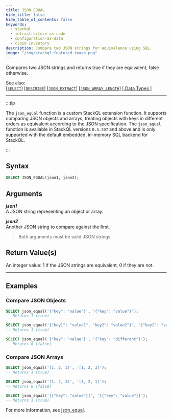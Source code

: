 ```yaml
---
title: JSON_EQUAL
hide_title: false
hide_table_of_contents: false
keywords:
  - stackql
  - infrastructure-as-code
  - configuration-as-data
  - cloud inventory
description: Compare two JSON strings for equivalence using SQL.
image: "/img/stackql-featured-image.png"
---
```

Compares two JSON strings and returns true if they are equivalent, false otherwise.

See also:  
[[` SELECT `]](/docs/language-spec/select) [[` DESCRIBE `]](/docs/language-spec/describe) [[` JSON_EXTRACT `]](/docs/language-spec/functions/json/json_extract) [[` JSON_ARRAY_LENGTH `]](/docs/language-spec/functions/json/json_array_length) [[ Data Types ]](/docs/language-spec/data-types)

* * * 

:::tip 

The `json_equal` function is a custom StackQL extension function. It supports comparing JSON objects and arrays, treating objects with keys in different orders as equivalent according to the JSON specification. The `json_equal` function is available in StackQL versions `0.5.707` and above and is only supported with the default embedded, in-memory SQL backend for StackQL.

:::

## Syntax

```sql
SELECT JSON_EQUAL(json1, json2);
```

## Arguments

__*json1*__  
A JSON string representing an object or array.

__*json2*__  
Another JSON string to compare against the first.

> Both arguments must be valid JSON strings.

## Return Value(s)
An integer value: 1 if the JSON strings are equivalent, 0 if they are not.

* * *

## Examples

### Compare JSON Objects

```sql
SELECT json_equal('{"key": "value"}', '{"key": "value"}'); 
-- Returns 1 (true)

SELECT json_equal('{"key1": "value1", "key2": "value2"}', '{"key2": "value2", "key1": "value1"}'); 
-- Returns 1 (true)

SELECT json_equal('{"key": "value"}', '{"key": "different"}'); 
-- Returns 0 (false)
```

### Compare JSON Arrays

```sql
SELECT json_equal('[1, 2, 3]', '[1, 2, 3]'); 
-- Returns 1 (true)

SELECT json_equal('[1, 2, 3]', '[3, 2, 1]'); 
-- Returns 0 (false)

SELECT json_equal('[{"key": "value"}]', '[{"key": "value"}]'); 
-- Returns 1 (true)
```

For more information, see [json_equal](https://github.com/stackql/sqlite-ext-functions/docs/json_equal.md).

